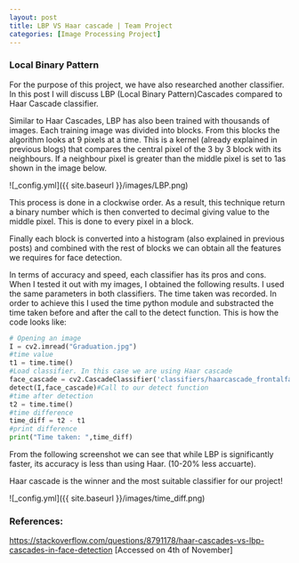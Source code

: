 ```yaml
---
layout: post
title: LBP VS Haar cascade | Team Project
categories: [Image Processing Project]
---
```

<h3>Local Binary Pattern</h3>
For the purpose of this project, we have also researched another classifier.
In this post I will discuss LBP (Local Binary Pattern)Cascades compared to Haar Cascade classifier.

Similar to Haar Cascades, LBP has also been trained with thousands of images. Each training image was divided into blocks. From this blocks the algorithm looks at 9 pixels at a time. This is a kernel (already explained in previous blogs) that compares the central pixel of the 3 by 3 block with its neighbours. If a neighbour pixel is greater than the middle pixel is set to 1as shown in the image below.

![_config.yml]({{ site.baseurl }}/images/LBP.png)

This process is done in a clockwise order. As a result, this technique return a binary number which is then converted to decimal giving value to the middle pixel. This is done to every pixel in a block.

Finally each block is converted into a histogram (also explained in previous posts) and combined with the rest of blocks we can obtain all the features we requires for face detection.

In terms of accuracy and speed, each classifier has its pros and cons.
When I tested it out with my images, I obtained the following results. I used the same parameters in both classifiers. The time taken was recorded. In order to achieve this I used the time python module and substracted the time taken before and after the call to the detect function. This is how the code looks like:

```python
# Opening an image 
I = cv2.imread("Graduation.jpg")
#time value
t1 = time.time()
#Load classifier. In this case we are using Haar cascade
face_cascade = cv2.CascadeClassifier('classifiers/haarcascade_frontalface_default.xml')
detect(I,face_cascade)#Call to our detect function
#time after detection
t2 = time.time()
#time difference
time_diff = t2 - t1
#print difference
print("Time taken: ",time_diff)
````
From the following screenshot we can see that while LBP is significantly faster, its accuracy is less than using Haar. (10-20% less accuarte).

Haar cascade is the winner and the most suitable classifier for our project!

![_config.yml]({{ site.baseurl }}/images/time_diff.png)

<h3>References:</h3>

https://stackoverflow.com/questions/8791178/haar-cascades-vs-lbp-cascades-in-face-detection [Accessed on 4th of November]

